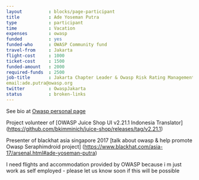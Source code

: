 ```yaml
---
layout          : blocks/page-participant
title           : Ade Yoseman Putra
type            : participant
time            : Vacation
expenses        : owasp
funded          : yes
funded-who      : OWASP Community fund
travel-from     : Jakarta
flight-cost     : 1000
ticket-cost     : 1500
funded-amount   : 2000
required-funds  : 2500
job-title       : Jakarta Chapter Leader & Owasp Risk Rating Management Project Leader
email:ade.putra@owasp.org
twitter         : OwaspJakarta
status          : broken-links
---
```


See bio at [Owasp personal page](https://www.owasp.org/index.php/Ade_Yoseman_Putra) 

Project volunteer of [OWASP Juice Shop UI v2.21.1 Indonesia Translator] (https://github.com/bkimminich/juice-shop/releases/tag/v2.21.1)

Presenter of blackhat asia singapore 2017 [talk about owasp & help promote Owasp Seraphimdroid project]
(https://www.blackhat.com/asia-17/arsenal.html#ade-yoseman-putra)

I need flights and accommodation provided by OWASP because i m just work as self employed - please let us know soon if this will be possible
